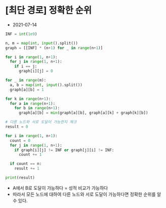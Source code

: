 # [최단 경로] 정확한 순위

- 2021-07-14

```python
INF = int(1e9)

n, m = map(int, input().split())
graph = [[INF] * (n+1) for _ in range(n+1)]

for i in range(1, n+1):
  for j in range(1, n+1):
    if i == j:
      graph[i][j] = 0

for _ in range(m):
  a, b = map(int, input().split())
  graph[a][b] = 1

for k in range(n+1):
  for a in range(n+1):
    for b in range(n+1):
      graph[a][b] = min(graph[a][b], graph[a][k] + graph[k][b])

# 다른 노드와 서로 도달이 가능한지 체크
result = 0

for i in range(1, n+1):
  count = 0
  for j in range(1, n+1):
    if graph[i][j] != INF or graph[j][i] != INF:
      count += 1

  if count == n:
    result += 1

print(result)
```

- A에서 B로 도달이 가능하다 = 성적 비교가 가능하다
- 따라서 모든 노드에 대하여 다른 노드와 서로 도달이 가능하다면 정확한 순위를 알 수 있다.
